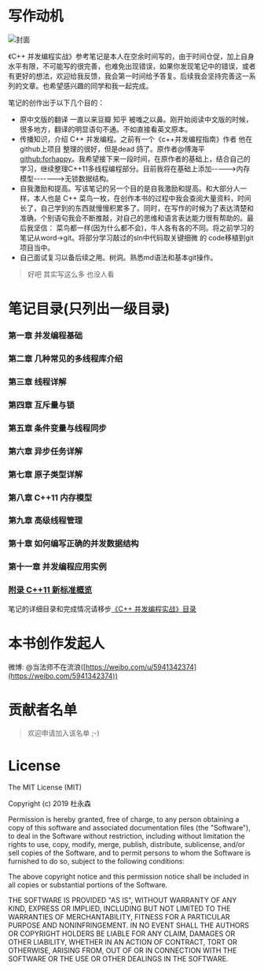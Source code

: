 ﻿# 写作动机 #
![封面](https://github.com/wshilaji/Cplusplus-Concurrency-In-Action/blob/master/images/chapter1/fengmian.png)

《C++ 并发编程实战》参考笔记是本人在空余时间写的，由于时间仓促，加上自身水平有限，不可能写的很完善，也难免出现错误，如果你发现笔记中的错误，或者有更好的想法，欢迎给我反馈，我会第一时间给予答复。后续我会坚持完善这一系列的文章。也希望感兴趣的同学和我一起完成。

笔记的创作出于以下几个目的：

- 原中文版的翻译 一直以来豆瓣 知乎 被嗤之以鼻。刚开始阅读中文版的时候，很多地方，翻译的明显语句不通。不如直接看英文原本。
- 传播知识，介绍 C++ 并发编程。之前有一个《c++并发编程指南》作者 他在github上项目 整理的很好，但是dead 鸽了。原作者@傅海平 [github:forhappy](https://github.com/forhappy/Cplusplus-Concurrency-In-Practice)。我希望接下来一段时间，在原作者的基础上，结合自己的学习，继续整理C++11多线程编程部分。目前我将在基础上添加----->内存模型------->无锁数据结构。
- 自我激励和提高。写该笔记的另一个目的是自我激励和提高。和大部分人一样，本人也是 C++ 菜鸟一枚，在创作本书的过程中我会查阅大量资料，时间长了，自己学到的东西就慢慢积累多了。同时，在写作的时候为了表达清楚和准确，个别语句我会不断推敲，对自己的思维和语言表达能力很有帮助的。最后我坚信： 菜鸟都一样(因为什么都不会)，牛人各有各的不同。将之前学习的笔记从word->git。将部分学习敲过的sln中代码取关键细微 的 code移植到git项目当中。
- 自己面试复习以备后续之用。树洞。熟悉md语法和基本git操作。

>好吧 其实写这么多 也没人看

# 笔记目录(只列出一级目录) #

### 第一章 并发编程基础 ###
### 第二章 几种常见的多线程库介绍 ###
### 第三章 线程详解  ###
### 第四章 互斥量与锁 ###
### 第五章 条件变量与线程同步 ###
### 第六章 异步任务详解 ###
### 第七章 原子类型详解  ###
### 第八章 C++11 内存模型 ###
### 第九章 高级线程管理 ###
### 第十章 如何编写正确的并发数据结构 ###
### 第十一章 并发编程应用实例 ###
### [附录 C++11 新标准概览](https://github.com/wshilaji/Cplusplus-Concurrency-In-Action/blob/master/zh/appendix%20C%2B%2B11%20standards/README.md) ###

笔记的详细目录和完成情况请移步[《C++ 并发编程实战》目录](https://github.com/wshilaji/Cplusplus-Concurrency-In-Action/blob/master/Table-of-contents.md)

# 本书创作发起人 #

>

微博: @当法师不在流浪([https://weibo.com/u/5941342374](https://weibo.com/5941342374))


# 贡献者名单 #

> 欢迎申请加入该名单 ;-)


# License #

The MIT License (MIT)

Copyright (c) 2019 杜永森

Permission is hereby granted, free of charge, to any person obtaining a copy of
this software and associated documentation files (the "Software"), to deal in
the Software without restriction, including without limitation the rights to
use, copy, modify, merge, publish, distribute, sublicense, and/or sell copies of
the Software, and to permit persons to whom the Software is furnished to do so,
subject to the following conditions:

The above copyright notice and this permission notice shall be included in all
copies or substantial portions of the Software.

THE SOFTWARE IS PROVIDED "AS IS", WITHOUT WARRANTY OF ANY KIND, EXPRESS OR
IMPLIED, INCLUDING BUT NOT LIMITED TO THE WARRANTIES OF MERCHANTABILITY, FITNESS
FOR A PARTICULAR PURPOSE AND NONINFRINGEMENT. IN NO EVENT SHALL THE AUTHORS OR
COPYRIGHT HOLDERS BE LIABLE FOR ANY CLAIM, DAMAGES OR OTHER LIABILITY, WHETHER
IN AN ACTION OF CONTRACT, TORT OR OTHERWISE, ARISING FROM, OUT OF OR IN
CONNECTION WITH THE SOFTWARE OR THE USE OR OTHER DEALINGS IN THE SOFTWARE.
